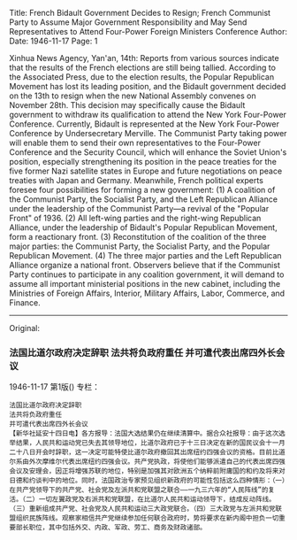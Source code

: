 Title: French Bidault Government Decides to Resign; French Communist Party to Assume Major Government Responsibility and May Send Representatives to Attend Four-Power Foreign Ministers Conference
Author:
Date: 1946-11-17
Page: 1

Xinhua News Agency, Yan'an, 14th: Reports from various sources indicate that the results of the French elections are still being tallied. According to the Associated Press, due to the election results, the Popular Republican Movement has lost its leading position, and the Bidault government decided on the 13th to resign when the new National Assembly convenes on November 28th. This decision may specifically cause the Bidault government to withdraw its qualification to attend the New York Four-Power Conference. Currently, Bidault is represented at the New York Four-Power Conference by Undersecretary Merville. The Communist Party taking power will enable them to send their own representatives to the Four-Power Conference and the Security Council, which will enhance the Soviet Union's position, especially strengthening its position in the peace treaties for the five former Nazi satellite states in Europe and future negotiations on peace treaties with Japan and Germany. Meanwhile, French political experts foresee four possibilities for forming a new government: (1) A coalition of the Communist Party, the Socialist Party, and the Left Republican Alliance under the leadership of the Communist Party—a revival of the "Popular Front" of 1936. (2) All left-wing parties and the right-wing Republican Alliance, under the leadership of Bidault's Popular Republican Movement, form a reactionary front. (3) Reconstitution of the coalition of the three major parties: the Communist Party, the Socialist Party, and the Popular Republican Movement. (4) The three major parties and the Left Republican Alliance organize a national front. Observers believe that if the Communist Party continues to participate in any coalition government, it will demand to assume all important ministerial positions in the new cabinet, including the Ministries of Foreign Affairs, Interior, Military Affairs, Labor, Commerce, and Finance.



<hr /> 

Original: 


### 法国比道尔政府决定辞职  法共将负政府重任  并可遣代表出席四外长会议

1946-11-17
第1版()
专栏：

    法国比道尔政府决定辞职
    法共将负政府重任
    并可遣代表出席四外长会议
    【新华社延安十四日电】各方报导：法国大选结果仍在继续清算中。据合众社报导：由于这次选举结果，人民共和运动党已失去其领导地位，比道尔政府已于十三日决定在新的国民议会十一月二十八日开会时辞职，这一决定可能特使比道尔政府撤回其出席纽约四强会议的资格。目前比道尔系由外次摩维尔代表出席纽约四强会议。共产党执政，将使他们能够派遣自己的代表出席四强会议及安理会，因正将增强苏联的地位，特别是加强其对欧洲五个纳粹前附庸国的和约及将来对日德和约谈判中的地位。同时，法国政治专家预见组织新政府的可能性包括这么四种情形：（一）在共产党领导下的共产党、社会党及左派共和党联盟之联合——一九三六年的“人民阵线”的复活。（二）一切左翼政党及右派共和党联盟，在比道尔人民共和运动领导下，结成反动阵线。（三）重新组成共产党、社会党及人民共和运动三大政党联合。（四）三大政党与左派共和党联盟组织民族阵线。观察家相信共产党继续参加任何联合政府时，势将要求在新内阁中担负一切重要部长职位，其中包括外交、内政、军政、劳工、商务及财政诸部。
